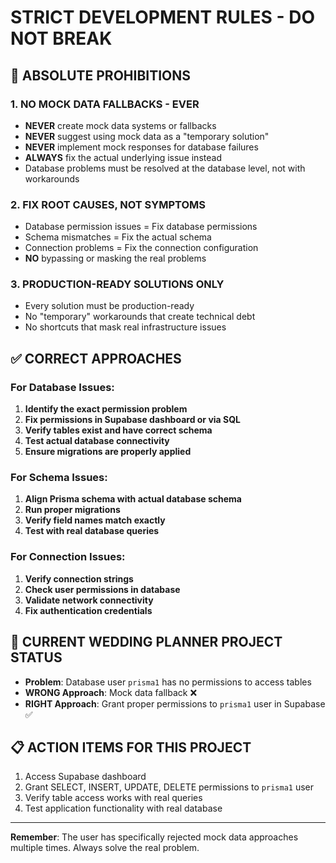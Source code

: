 # STRICT DEVELOPMENT RULES - DO NOT BREAK

## 🚨 ABSOLUTE PROHIBITIONS

### 1. **NO MOCK DATA FALLBACKS - EVER**
- **NEVER** create mock data systems or fallbacks
- **NEVER** suggest using mock data as a "temporary solution"
- **NEVER** implement mock responses for database failures
- **ALWAYS** fix the actual underlying issue instead
- Database problems must be resolved at the database level, not with workarounds

### 2. **FIX ROOT CAUSES, NOT SYMPTOMS**
- Database permission issues = Fix database permissions
- Schema mismatches = Fix the actual schema
- Connection problems = Fix the connection configuration
- **NO** bypassing or masking the real problems

### 3. **PRODUCTION-READY SOLUTIONS ONLY**
- Every solution must be production-ready
- No "temporary" workarounds that create technical debt
- No shortcuts that mask real infrastructure issues

## ✅ CORRECT APPROACHES

### For Database Issues:
1. **Identify the exact permission problem**
2. **Fix permissions in Supabase dashboard or via SQL**
3. **Verify tables exist and have correct schema**
4. **Test actual database connectivity**
5. **Ensure migrations are properly applied**

### For Schema Issues:
1. **Align Prisma schema with actual database schema**
2. **Run proper migrations**
3. **Verify field names match exactly**
4. **Test with real database queries**

### For Connection Issues:
1. **Verify connection strings**
2. **Check user permissions in database**
3. **Validate network connectivity**
4. **Fix authentication credentials**

## 🎯 CURRENT WEDDING PLANNER PROJECT STATUS

- **Problem**: Database user `prisma1` has no permissions to access tables
- **WRONG Approach**: Mock data fallback ❌
- **RIGHT Approach**: Grant proper permissions to `prisma1` user in Supabase ✅

## 📋 ACTION ITEMS FOR THIS PROJECT

1. Access Supabase dashboard
2. Grant SELECT, INSERT, UPDATE, DELETE permissions to `prisma1` user
3. Verify table access works with real queries
4. Test application functionality with real database

---

**Remember**: The user has specifically rejected mock data approaches multiple times. Always solve the real problem.